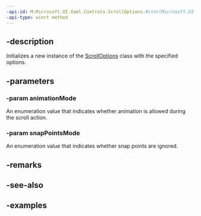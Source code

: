 ```yaml
---
-api-id: M:Microsoft.UI.Xaml.Controls.ScrollOptions.#ctor(Microsoft.UI.Xaml.Controls.AnimationMode,Microsoft.UI.Xaml.Controls.SnapPointsMode)
-api-type: winrt method
---
```


## -description

Initializes a new instance of the [ScrollOptions](scrolloptions.md) class with the specified options.

## -parameters

### -param animationMode

An enumeration value that indicates whether animation is allowed during the scroll action.

### -param snapPointsMode

An enumeration value that indicates whether snap points are ignored.

## -remarks

## -see-also

## -examples

